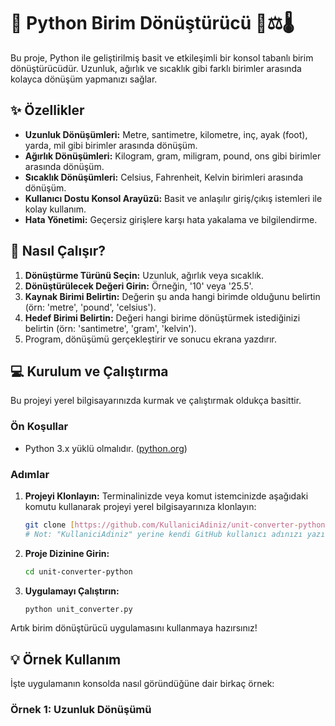 # 🌟 Python Birim Dönüştürücü 📏⚖️🌡️

Bu proje, Python ile geliştirilmiş basit ve etkileşimli bir konsol tabanlı birim dönüştürücüdür. Uzunluk, ağırlık ve sıcaklık gibi farklı birimler arasında kolayca dönüşüm yapmanızı sağlar.

## ✨ Özellikler

- **Uzunluk Dönüşümleri:** Metre, santimetre, kilometre, inç, ayak (foot), yarda, mil gibi birimler arasında dönüşüm.
- **Ağırlık Dönüşümleri:** Kilogram, gram, miligram, pound, ons gibi birimler arasında dönüşüm.
- **Sıcaklık Dönüşümleri:** Celsius, Fahrenheit, Kelvin birimleri arasında dönüşüm.
- **Kullanıcı Dostu Konsol Arayüzü:** Basit ve anlaşılır giriş/çıkış istemleri ile kolay kullanım.
- **Hata Yönetimi:** Geçersiz girişlere karşı hata yakalama ve bilgilendirme.

## 🚀 Nasıl Çalışır?

1.  **Dönüştürme Türünü Seçin:** Uzunluk, ağırlık veya sıcaklık.
2.  **Dönüştürülecek Değeri Girin:** Örneğin, '10' veya '25.5'.
3.  **Kaynak Birimi Belirtin:** Değerin şu anda hangi birimde olduğunu belirtin (örn: 'metre', 'pound', 'celsius').
4.  **Hedef Birimi Belirtin:** Değeri hangi birime dönüştürmek istediğinizi belirtin (örn: 'santimetre', 'gram', 'kelvin').
5.  Program, dönüşümü gerçekleştirir ve sonucu ekrana yazdırır.

## 💻 Kurulum ve Çalıştırma

Bu projeyi yerel bilgisayarınızda kurmak ve çalıştırmak oldukça basittir.

### Ön Koşullar

* Python 3.x yüklü olmalıdır. ([python.org](https://www.python.org/downloads/))

### Adımlar

1.  **Projeyi Klonlayın:**
    Terminalinizde veya komut istemcinizde aşağıdaki komutu kullanarak projeyi yerel bilgisayarınıza klonlayın:
    ```bash
    git clone [https://github.com/KullaniciAdiniz/unit-converter-python.git](https://github.com/KullaniciAdiniz/unit-converter-python.git)
    # Not: "KullaniciAdiniz" yerine kendi GitHub kullanıcı adınızı yazın.
    ```
2.  **Proje Dizinine Girin:**
    ```bash
    cd unit-converter-python
    ```
3.  **Uygulamayı Çalıştırın:**
    ```bash
    python unit_converter.py
    ```

Artık birim dönüştürücü uygulamasını kullanmaya hazırsınız!

## 💡 Örnek Kullanım

İşte uygulamanın konsolda nasıl göründüğüne dair birkaç örnek:

### Örnek 1: Uzunluk Dönüşümü
